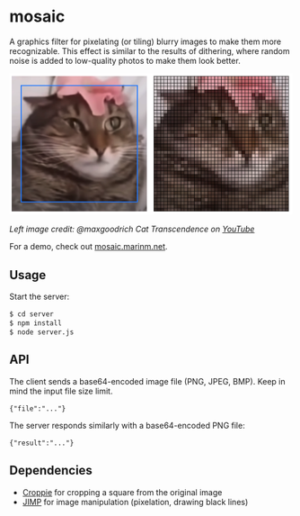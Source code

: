 # mosaic

A graphics filter for pixelating (or tiling) blurry images to make them more recognizable. This effect is similar to the results of dithering, where random noise is added to low-quality photos to make them look better.

![alt text](cat-screenshot.png "Mosaic pixelation demo")

_Left image credit: @maxgoodrich Cat Transcendence on [YouTube](https://www.youtube.com/watch?v=IuysY1BekOE)_

For a demo, check out [mosaic.marinm.net](https://mosaic.marinm.net).

## Usage

Start the server:

```
$ cd server
$ npm install
$ node server.js
```

## API

The client sends a base64-encoded image file (PNG, JPEG, BMP). Keep in mind the input file size limit.
```
{"file":"..."}
```

The server responds similarly with a base64-encoded PNG file:

```
{"result":"..."}
```

## Dependencies

* [Croppie](https://github.com/Foliotek/Croppie) for cropping a square from the original image
* [JIMP](https://github.com/oliver-moran/jimp) for image manipulation (pixelation, drawing black lines)